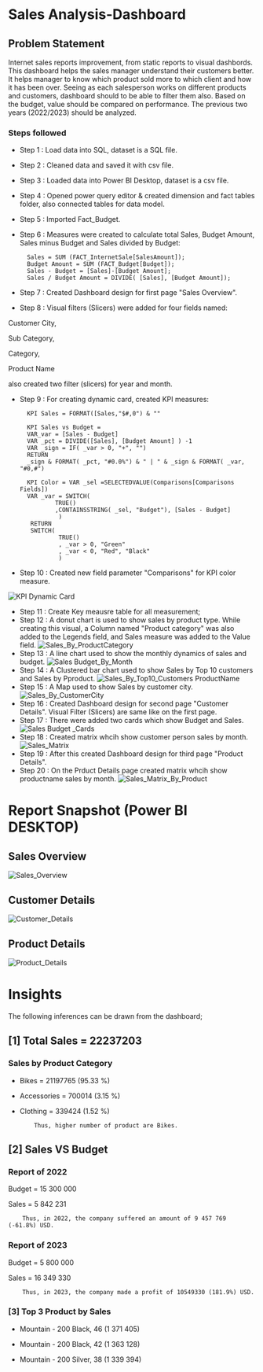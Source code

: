 # Sales Analysis-Dashboard


## Problem Statement

Internet sales reports improvement, from static reports to visual dashbords. This dashboard helps the sales manager understand their customers better. It helps manager to know which product sold more to which client and how it has been over. Seeing as each salesperson works on different products and customers, dashboard should to be able to filter them also. Based on the budget, value should be compared on performance. The previous two years (2022/2023) should be analyzed.



### Steps followed 

- Step 1 : Load data into SQL, dataset is a SQL file.
- Step 2 : Cleaned data and saved it with csv file.
- Step 3 : Loaded data into Power BI Desktop, dataset is a csv file.
- Step 4 : Opened power query editor & created dimension and fact tables folder, also connected tables for data model.
- Step 5 : Imported Fact_Budget.
- Step 6 : Measures were created to calculate total Sales, Budget Amount, Sales minus Budget and Sales divided by Budget:    

        Sales = SUM (FACT_InternetSale[SalesAmount]);
        Budget Amount = SUM (FACT_Budget[Budget]);
        Sales - Budget = [Sales]-[Budget Amount];
        Sales / Budget Amount = DIVIDE( [Sales], [Budget Amount]);
- Step 7 : Created Dashboard design for first page "Sales Overview".
- Step 8 : Visual filters (Slicers) were added for four fields named: 

Customer City,

Sub Category, 

Category,

Product Name

also created two filter (slicers) for year and month.
- Step 9 : For creating dynamic card, created KPI measures:


        KPI Sales = FORMAT([Sales,"$#,0") & "" 

        KPI Sales vs Budget =
        VAR_var = [Sales - Budget]
        VAR _pct = DIVIDE([Sales], [Budget Amount] ) -1
        VAR _sign = IF( _var > 0, "+", "")
        RETURN
        _sign & FORMAT( _pct, "#0.0%") & " | " & _sign & FORMAT( _var, "#0,#")

        KPI Color = VAR _sel =SELECTEDVALUE(Comparisons[Comparisons Fields])
        VAR _var = SWITCH(
                TRUE()
                ,CONTAINSSTRING( _sel, "Budget"), [Sales - Budget]
                 ) 
         RETURN
         SWITCH(
                 TRUE()
                 , _var > 0, "Green"
                 , _var < 0, "Red", "Black"
                 )
- Step 10 : Created new field parameter "Comparisons" for KPI color measure.

![KPI Dynamic Card](https://github.com/Tsukhishvili-Giorgi/DataAnalystProjectFromScratch_SQL_PBI_SalesAnalysis/assets/117026869/be6e7c0b-6298-4fef-982d-4e8bfac4e078)
- Step 11 : Create Key meausre table for all measurement;
- Step 12 : A donut chart is used to show sales by product type. While creating this visual, a Column named "Product category" was also added to the Legends field, and Sales measure was added to the Value field.
![Sales_By_ProductCategory](https://github.com/Tsukhishvili-Giorgi/DataAnalystProjectFromScratch_SQL_PBI_SalesAnalysis/assets/117026869/807a70f3-8319-417f-a4ba-01a9c2c471ed)
- Step 13 : A line chart used to show the monthly dynamics of sales and budget.
![Sales Budget_By_Month](https://github.com/Tsukhishvili-Giorgi/DataAnalystProjectFromScratch_SQL_PBI_SalesAnalysis/assets/117026869/47b461f0-3af4-45c9-b1ca-71aa724982de)
- Step 14 : A Clustered bar chart used to show Sales by Top 10 customers and Sales by Pproduct.
![Sales_By_Top10_Customers ProductName](https://github.com/Tsukhishvili-Giorgi/DataAnalystProjectFromScratch_SQL_PBI_SalesAnalysis/assets/117026869/c8edf3cb-2ce2-478e-a27b-9c40dfbe9a0d)
- Step 15 : A Map used to show Sales by customer city.
![Sales_By_CustomerCity](https://github.com/Tsukhishvili-Giorgi/DataAnalystProjectFromScratch_SQL_PBI_SalesAnalysis/assets/117026869/97d2c064-91fa-4f47-b33b-e1b86dbae36c)
- Step 16 : Created Dashboard design for second page "Customer Details". Visual Filter (Slicers) are same like on the first page.
- Step 17 : There were added two cards which show Budget and Sales.
![Sales Budget _Cards](https://github.com/Tsukhishvili-Giorgi/DataAnalystProjectFromScratch_SQL_PBI_SalesAnalysis/assets/117026869/996d0f88-2329-44fa-a582-ce9b11adcb40)
- Step 18 : Created matrix whcih show customer person sales by month.
![Sales_Matrix](https://github.com/Tsukhishvili-Giorgi/DataAnalystProjectFromScratch_SQL_PBI_SalesAnalysis/assets/117026869/ace311cd-ce40-4cf3-8629-803703711653)
- Step 19 : After this created Dashboard design for third page "Product Details".
- Step 20 : On the Prduct Details page created matrix whcih show productname sales by month.
![Sales_Matrix_By_Product](https://github.com/Tsukhishvili-Giorgi/DataAnalystProjectFromScratch_SQL_PBI_SalesAnalysis/assets/117026869/b82ee30a-6b63-4d29-bed8-d6324b1ce858)

 # Report Snapshot (Power BI DESKTOP)

 ## Sales Overview
![Sales_Overview](https://github.com/Tsukhishvili-Giorgi/DataAnalystProjectFromScratch_SQL_PBI_SalesAnalysis/assets/117026869/e513d34f-acf7-437c-8319-426a87d631e3)

## Customer Details
![Customer_Details](https://github.com/Tsukhishvili-Giorgi/DataAnalystProjectFromScratch_SQL_PBI_SalesAnalysis/assets/117026869/c1a5726e-4453-4672-9e86-633019757ab7)

## Product Details
![Product_Details](https://github.com/Tsukhishvili-Giorgi/DataAnalystProjectFromScratch_SQL_PBI_SalesAnalysis/assets/117026869/7f65193c-1635-47d4-bb50-967d9506719e)



# Insights

The following inferences can be drawn from the dashboard;

## [1] Total Sales = 22237203

### Sales by Product Category

 - Bikes = 21197765 (95.33 %)

 - Accessories = 700014 (3.15 %)

 - Clothing = 339424 (1.52 %)

           Thus, higher number of product are Bikes.
           
## [2] Sales VS Budget

### Report of 2022

Budget = 15 300 000

Sales = 5 842 231

        Thus, in 2022, the company suffered an amount of 9 457 769 (-61.8%) USD.

### Report of 2023    

Budget = 5 800 000

Sales = 16 349 330

        Thus, in 2023, the company made a profit of 10549330 (181.9%) USD.
  
  
  ### [3] Top 3 Product by Sales
        
- Mountain - 200 Black, 46 (1 371 405)

- Mountain - 200 Black, 42 (1 363 128)

- Mountain - 200 Silver, 38 (1 339 394)


